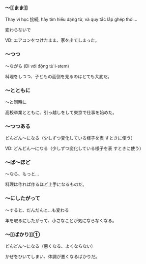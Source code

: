 
### 〜[[まま]]

Thay vì học 接続, hãy tìm hiểu dạng từ, và quy tắc lắp ghép thôi...

変わらないで

VD: エアコンをつけたまま、家を出てしまった。

### 〜つつ
〜ながら
(Đi với động từ i-stem)

料理をしつつ、子どもの面倒を見るのはとても大変だ。

### 〜とともに
〜と同時に

高校卒業とともに、引っ越しをして東京で仕事を始めた。

### 〜つつある
どんどん〜になる（少しずつ変化している様子を表 すときに使う）

VD: どんどん〜になる（少しずつ変化している様子を表 すときに使う）

### 〜ば～ほど
～なら、もっと…

料理は作れば作るほど上手になるものだ。

### 〜にしたがって

～すると、だんだんと…も変わる

年を取るにしたがって、小さなことが気にならなくなる。

### 〜[[ばかり]]①

どんどん〜になる（悪くなる、よくならない）

かぜをひいてしまい、体調が悪くなるばかりだ。